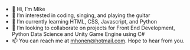 - 👋 Hi, I’m Mike
- 👀 I’m interested in coding, singing, and playing the guitar
- 🌱 I’m currently learning HTML, CSS, Javascript, and Python
- 💞️ I’m looking to collaborate on projects for Front End Development, Python Data Science and Unity Game Engine using C#
- 📫 You can reach me at mhonen@hotmail.com.  Hope to hear from you.

<!---
mhonen/mhonen is a ✨ special ✨ repository because its `README.md` (this file) appears on your GitHub profile.
You can click the Preview link to take a look at your changes.
--->
